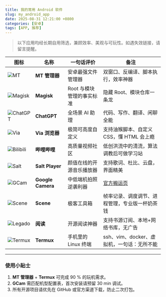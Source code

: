 ```yaml
---
title: 我的常用 Android 软件
slug: my_android_app
date: 2025-08-31 12:21:00 +0800
categories: [安卓]
tags: [APP, 推荐]
---
```


> 以下应用均经长期自用筛选，兼顾效率、美观与可玩性。如遇失效链接，请留言提醒。

| 图标 | 名称 | 一句话评价 | 备注 |
|---|---|---|---|
| ![MT](https://mt2.cn/logo.svg) | **MT 管理器** | 安卓最强文件管理器 | 双窗口、反编译、脚本执行，效率神器 |
| ![Magisk](https://raw.githubusercontent.com/topjohnwu/Magisk/master/docs/images/logo.png) | **Magisk** | Root 与模块管理的事实标准 | 隐藏 Root、模块仓库一条龙 |
| ![ChatGPT](https://openai.com/favicon.ico) | **ChatGPT** | 全场景 AI 助理 | 代码、写作、翻译、闲聊全能 |
| ![Via](https://viayoo.com/zh-cn/images/via-logo.svg) | **Via 浏览器** | 极简可高度自定义 | 支持油猴脚本、自定义 CSS，懂 HTML 会上瘾 |
| ![Bilibili](https://static.hdslb.com/mobile/img/512.png) | **哔哩哔哩** | 高质量视频社区 | 低创洪流中的清流，算法调教后可做学习站 |
| ![Salt](https://moriafly.com/spa.png) | **Salt Player** | 颜值在线的开源音乐播放器 | 支持歌词、杜比、云盘，界面精美 |
| ![GCam](https://www.celsoazevedo.com/files/android/f/google-camera-go.png) | **Google Camera** | 中低端机拍照逆袭利器 | [官方搬运页](https://www.celsoazevedo.com/files/android/google-camera) |
| ![Scene](https://github.githubassets.com/images/modules/logos_page/GitHub-Mark.png) | **Scene** | 极客工具箱 | 帧率记录、调度调节、进程管理，专业版一杯奶茶钱 |
| ![Legado](https://raw.githubusercontent.com/gedoor/legado/master/app/src/main/res/mipmap-xxxhdpi/ic_launcher.png) | **阅读** | 开源阅读神器 | 支持书源订阅、本地+网络书库，无广告 |
| ![Termux](https://avatars.githubusercontent.com/u/8104776?s=200&v=4) | **Termux** | 手机里的 Linux 终端 | ssh、vim、docker、虚拟机，一句话：无所不能 |

---

### 使用小贴士
1. **MT 管理器** + **Termux** 可完成 90 % 的玩机需求。  
2. **GCam** 需匹配机型配置表，首次安装请预留 30 min 调试。  
3. 所有开源项目请优先在 GitHub 或官方渠道下载，防止二次打包。
